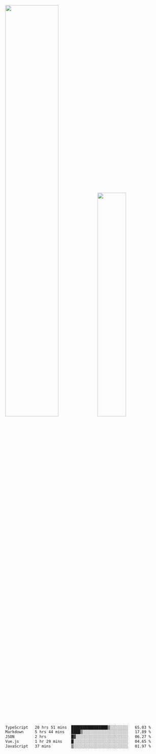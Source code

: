 <img align="" width="57.5%" src="https://github-readme-stats.vercel.app/api?username=Dream4ever&hide_title=true&hide_border=true&count_private=true&show_icons=true&include_all_commits=true&line_height=21" /><img align="" width="42.4%" src="https://github-readme-stats.vercel.app/api/top-langs/?username=Dream4ever&hide_title=true&count_private=true&show_icons=true&langs_count=6&hide_border=true&layout=compact" />

<!--START_SECTION:waka-->

```txt
TypeScript   20 hrs 51 mins  ████████████████▒░░░░░░░░   65.03 %
Markdown     5 hrs 44 mins   ████▒░░░░░░░░░░░░░░░░░░░░   17.89 %
JSON         2 hrs           █▓░░░░░░░░░░░░░░░░░░░░░░░   06.27 %
Vue.js       1 hr 29 mins    █░░░░░░░░░░░░░░░░░░░░░░░░   04.65 %
JavaScript   37 mins         ▒░░░░░░░░░░░░░░░░░░░░░░░░   01.97 %
```

<!--END_SECTION:waka-->
